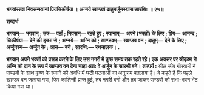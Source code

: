 **भगवांस्तत्र निवसन्स्वानां प्रियचिकीर्षया ।** **अग्नये खाण्डवं दातुमर्जुनस्यास सारथि: ॥ २५॥** 

**शब्दार्थ** 

**भगवान्—** **भगवान्** **; तत्र—** **वहाँ** **; निवसन्—** **रहते हुए** **; स्वानाम्—** **अपने (भक्तों) के लिए** **; प्रिय—** **आनन्द** **; चिकीर्षया—** **देने की** **इच्छा से** **; अग्नये—** **अग्नि को** **; खाण्डवम्—** **खाण्डव वन** **; दातुम्—** **देने के लिए** **; अर्जुनस्य—** **अर्जुन के** **; आस—** **बने** **; सारथि:—** **रथचालक।** **.** 

**भगवान् अपने भक्तों को प्रसन्न करने के लिए उस नगरी में कुछ समय तक रहते रहे। एक** **अवसर पर श्रीकृष्ण ने अग्नि को दान के रूप में खाण्डव वन देना चाहा अत: वे अर्जुन के** **सारथी बने।** **तात्पर्य :** श्रील जीव गोस्वामी ने पाण्डवों के साथ कृष्ण के रुकने की अवधि में घटी घटनाओं का अनुक्रम बतलाया है। वे कहते हैं कि पहले खाण्डव वन जलाया गया, फिर कालिन्दी प्राप्त हुई, तब नगरी बनी और तब जाकर पाण्डवों को सभा-भवन भेंट किया गया था।  